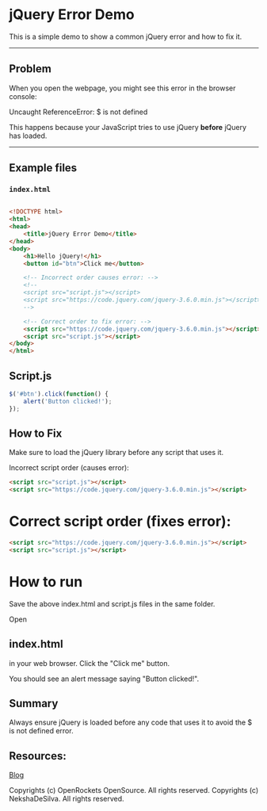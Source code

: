 # jQuery Error Demo

This is a simple demo to show a common jQuery error and how to fix it.

---

## Problem

When you open the webpage, you might see this error in the browser console:

Uncaught ReferenceError: $ is not defined


This happens because your JavaScript tries to use jQuery **before** jQuery has loaded.

---

## Example files

### `index.html`

```html

<!DOCTYPE html>
<html>
<head>
    <title>jQuery Error Demo</title>
</head>
<body>
    <h1>Hello jQuery!</h1>
    <button id="btn">Click me</button>

    <!-- Incorrect order causes error: -->
    <!--
    <script src="script.js"></script>
    <script src="https://code.jquery.com/jquery-3.6.0.min.js"></script>
    -->

    <!-- Correct order to fix error: -->
    <script src="https://code.jquery.com/jquery-3.6.0.min.js"></script>
    <script src="script.js"></script>
</body>
</html>
```

## Script.js
```js
$('#btn').click(function() {
    alert('Button clicked!');
});
```

## How to Fix
Make sure to load the jQuery library before any script that uses it.

Incorrect script order (causes error):

```html
<script src="script.js"></script>
<script src="https://code.jquery.com/jquery-3.6.0.min.js"></script>

```
 # Correct script order (fixes error):

```html 
<script src="https://code.jquery.com/jquery-3.6.0.min.js"></script>
<script src="script.js"></script>

```
# How to run
Save the above index.html and script.js files in the same folder.

Open <h2>index.html</h2> in your web browser.
Click the "Click me" button.

You should see an alert message saying "Button clicked!".

## Summary
Always ensure jQuery is loaded before any code that uses it to avoid the $ is not defined error.

## Resources:
<a href="https://www.nekshavs.tech">Blog</a>

Copyrights (c) OpenRockets OpenSource. All rights reserved.
Copyrights (c) NekshaDeSilva. All rights reserved.